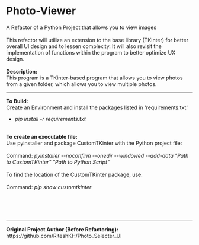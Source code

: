 # Photo-Viewer
A Refactor of a Python Project that allows you to view images
<br><br>
This refactor will utilize an extension to the base library (TKinter) for better overall UI design and to lessen complexity. It will also revisit the implementation of functions within the program to better optimize UX design.
<br><br>
<b>Description:</b><br>
This program is a TKinter-based program that allows you to view photos from a given folder, which allows you to view multiple photos.<br>
<hr>
<b>To Build:</b><br>
Create an Environment and install the packages listed in 'requirements.txt'<br>
<ul>
   <li><i>pip install -r requirements.txt</i></li>
</ul>
<br>
<b>To create an executable file:</b><br>
Use pyinstaller and package CustomTKinter with the Python project file:<br><br>
   Command: <i>pyinstaller --noconfirm --onedir --windowed --add-data "Path to CustomTKinter"  "Path to Python Script"</i>
   <br><br>
   To find the location of the CustomTKinter package, use:<br><br>
   Command: <i>pip show customtkinter</i>
   <br><br><br><br><br>
   <hr>
<b>Original Project Author (Before Refactoring):</b><br>
https://github.com/RiteshKH/Photo_Selecter_UI
